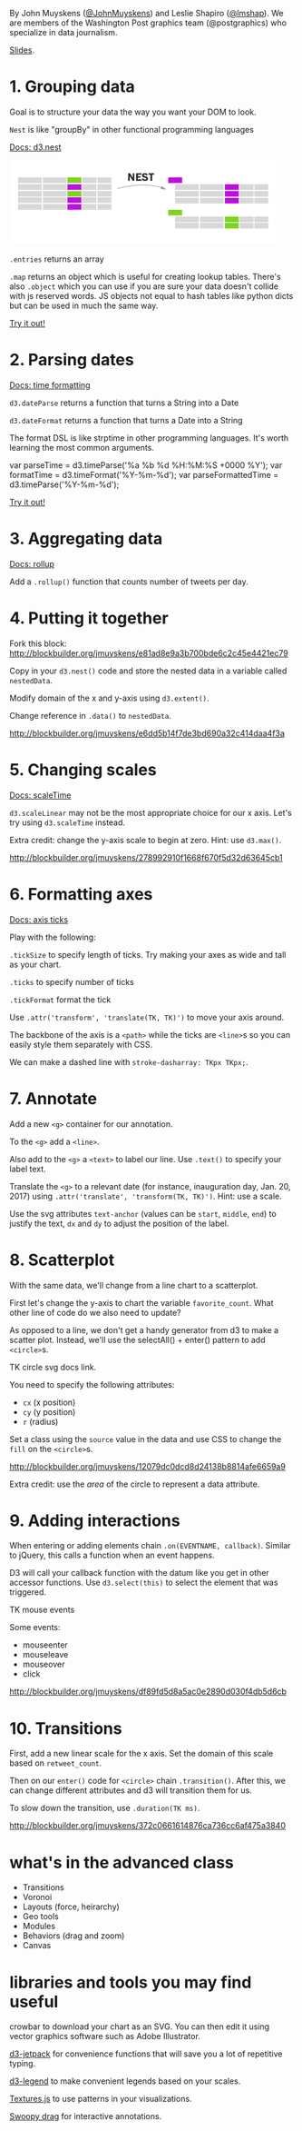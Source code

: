 
By John Muyskens ([@JohnMuyskens](twitter.com/johnmuyskens)) and Leslie Shapiro ([@lmshap](twitter.com/lmshap)). We are members of the Washington Post graphics team (@postgraphics) who specialize in data journalism.

[Slides](https://docs.google.com/presentation/d/1cAHnGb3YDaa3IHss3mP4a0gH_eDXY6BP-ous2bKY1BI/).

# 1. Grouping data
Goal is to structure your data the way you want your DOM to look.

`Nest` is like "groupBy" in other functional programming languages

[Docs: d3.nest](https://github.com/d3/d3-collection#nests)

![nest diagram](img/nest.png)

`.entries` returns an array

`.map` returns an object which is useful for creating lookup tables. There's also `.object` which you can use if you are sure your data doesn't collide with js reserved words. JS objects not equal to hash tables like python dicts but can be used in much the same way.

[Try it out!](http://bl.ocks.org/jmuyskens/raw/7afd1f9f2b6bd0b767b2df346d39a847/)


# 2. Parsing dates
[Docs: time formatting](https://github.com/d3/d3-time-format)

`d3.dateParse` returns a function that turns a String into a Date

`d3.dateFormat` returns a function that turns a Date into a String

The format DSL is like strptime in other programming languages. It's worth learning the most common arguments.

  var parseTime = d3.timeParse('%a %b %d %H:%M:%S +0000 %Y');
  var formatTime = d3.timeFormat('%Y-%m-%d');
  var parseFormattedTime = d3.timeParse('%Y-%m-%d');

[Try it out!](https://runkit.com/npm/d3-time-format)

# 3. Aggregating data
[Docs: rollup](https://github.com/d3/d3-collection#nest_rollup)

Add a `.rollup()` function that counts number of tweets per day.

# 4. Putting it together
Fork this block: http://blockbuilder.org/jmuyskens/e81ad8e9a3b700bde6c2c45e4421ec79

Copy in your `d3.nest()` code and store the nested data in a variable called `nestedData`.

Modify domain of the x and y-axis using `d3.extent()`.

Change reference in `.data()` to `nestedData`.

http://blockbuilder.org/jmuyskens/e6dd5b14f7de3bd690a32c414daa4f3a

# 5. Changing scales
[Docs: scaleTime](https://github.com/d3/d3-scale/blob/master/README.md#scaleTime)

`d3.scaleLinear` may not be the most appropriate choice for our x axis. Let's try using `d3.scaleTime` instead.

Extra credit: change the y-axis scale to begin at zero. Hint: use `d3.max()`.

http://blockbuilder.org/jmuyskens/278992910f1668f670f5d32d63645cb1

# 6. Formatting axes
[Docs: axis ticks](https://github.com/d3/d3-axis#axis_ticks)

Play with the following:

`.tickSize` to specify length of ticks. Try making your axes as wide and tall as your chart.

`.ticks` to specify number of ticks

`.tickFormat` format the tick

Use `.attr('transform', 'translate(TK, TK)')` to move your axis around.

The backbone of the axis is a `<path>` while the ticks are `<line>`s so you can easily style them separately with CSS.

We can make a dashed line with `stroke-dasharray: TKpx TKpx;`.

# 7. Annotate
Add a new `<g>` container for our annotation.

To the `<g>` add a `<line>`.

Also add to the `<g>` a `<text>` to label our line. Use `.text()` to specify your label text.

Translate the `<g>` to a relevant date (for instance, inauguration day, Jan. 20, 2017) using `.attr('translate', 'transform(TK, TK)')`. Hint: use a scale.

Use the svg attributes `text-anchor` (values can be `start`, `middle`, `end`) to justify the text, `dx` and `dy` to adjust the position of the label.

# 8. Scatterplot
With the same data, we'll change from a line chart to a scatterplot.

First let's change the y-axis to chart the variable `favorite_count`. What other line of code do we also need to update?

As opposed to a line, we don't get a handy generator from d3 to make a scatter plot. Instead, we'll use the selectAll() + enter() pattern to add `<circle>`s.

TK circle svg docs link.

You need to specify the following attributes:

- `cx` (x position)
- `cy` (y position)
- `r` (radius)

Set a class using the `source` value in the data and use CSS to change the `fill` on the `<circle>`s.

http://blockbuilder.org/jmuyskens/12079dc0dcd8d24138b8814afe6659a9

Extra credit: use the *area* of the circle to represent a data attribute.

# 9. Adding interactions
When entering or adding elements chain `.on(EVENTNAME, callback)`. Similar to jQuery, this calls a function when an event happens.

D3 will call your callback function with the datum like you get in other accessor functions. Use `d3.select(this)` to select the element that was triggered.

TK mouse events

Some events:
- mouseenter
- mouseleave
- mouseover
- click

http://blockbuilder.org/jmuyskens/df89fd5d8a5ac0e2890d030f4db5d6cb

# 10. Transitions
First, add a new linear scale for the x axis. Set the domain of this scale based on `retweet_count`.

Then on our `enter()` code for `<circle>` chain `.transition()`. After this, we can change different attributes and d3 will transition them for us.

To slow down the transition, use `.duration(TK ms)`.

http://blockbuilder.org/jmuyskens/372c0661614876ca736cc6af475a3840

# what's in the advanced class
- Transitions
- Voronoi
- Layouts (force, heirarchy)
- Geo tools
- Modules
- Behaviors (drag and zoom)
- Canvas

# libraries and tools you may find useful
crowbar to download your chart as an SVG. You can then edit it using vector graphics software such as Adobe Illustrator.

[d3-jetpack](https://www.npmjs.com/package/d3-jetpack) for convenience functions that will save you a lot of repetitive typing.

[d3-legend](http://d3-legend.susielu.com/) to make convenient legends based on your scales.

[Textures.js](https://riccardoscalco.github.io/textures/) to use patterns in your visualizations.

[Swoopy drag](https://github.com/1wheel/swoopy-drag) for interactive annotations.
